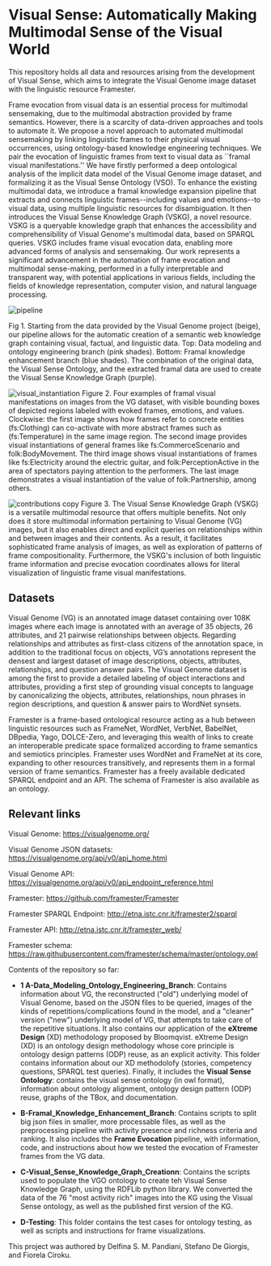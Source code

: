 # Visual Sense: Automatically Making Multimodal Sense of the Visual World

This repository holds all data and resources arising from the development of Visual Sense, which aims to integrate the Visual Genome image dataset with the linguistic resource Framester.

Frame evocation from visual data is an essential process for multimodal sensemaking, due to the multimodal abstraction provided by frame semantics. However, there is a scarcity of data-driven approaches and tools to automate it. We propose a novel approach to automated multimodal sensemaking by linking linguistic frames to their physical visual occurrences, using ontology-based knowledge engineering techniques. We pair the evocation of linguistic frames from text to visual data as ``framal visual manifestations.'' We have firstly performed a deep ontological analysis of the implicit data model of the Visual Genome image dataset, and formalizing it as the Visual Sense Ontology (VSO). To enhance the existing multimodal data, we introduce a framal knowledge expansion pipeline that extracts and connects linguistic frames--including values and emotions--to visual data, using multiple linguistic resources for disambiguation. It then introduces the Visual Sense Knowledge Graph (VSKG), a novel resource. VSKG is a queryable knowledge graph that enhances the accessibility and comprehensibility of Visual Genome's multimodal data, based on SPARQL queries. VSKG includes frame visual evocation data, enabling more advanced forms of analysis and sensemaking. Our work represents a significant advancement in the automation of frame evocation and multimodal sense-making, performed in a fully interpretable and transparent way, with potential applications in various fields, including the fields of knowledge representation, computer vision, and natural language processing.


![pipeline](https://user-images.githubusercontent.com/44606644/221537667-c4ccad22-4eac-46a0-940e-b9410f6a2602.png)

Fig 1. Starting from the data provided by the Visual Genome project (beige), our pipeline allows for the automatic creation of a semantic web knowledge graph containing visual, factual, and linguistic data. Top: Data modeling and ontology engineering branch (pink shades). Bottom: Framal knowledge enhancement branch (blue shades). The combination of the original data, the Visual Sense Ontology, and the extracted framal data are used to create the Visual Sense Knowledge Graph (purple).

![visual_instantiation](https://user-images.githubusercontent.com/44606644/221537758-437f63b8-9c04-4a2d-9687-d0362ae7200a.png)
Figure 2. Four examples of framal visual manifestations on images from the VG dataset, with visible bounding boxes of depicted regions labeled with evoked frames, emotions, and values. Clockwise: the first image shows how frames refer to concrete entities (fs:Clothing) can co-activate with more abstract frames such as (fs:Temperature) in the same image region. The second image provides visual instantiations of general frames like fs:CommerceScenario and folk:BodyMovement. The third image shows visual instantiations of frames like fs:Electricity around the electric guitar, and folk:PerceptionActive in the area of spectators paying attention to the performers. The last image demonstrates a visual instantiation of the value of folk:Partnership, among others. 

![contributions copy](https://user-images.githubusercontent.com/44606644/221962140-9717d7d2-b591-4974-bccc-e5da6ecd8591.png)
Figure 3. The Visual Sense Knowledge Graph (VSKG) is a versatile multimodal resource that offers multiple benefits. Not only does it store multimodal information pertaining to Visual Genome (VG) images, but it also enables direct and explicit queries on relationships within and between images and their contents. As a result, it facilitates sophisticated frame analysis of images, as well as exploration of patterns of frame compositionality. Furthermore, the VSKG's inclusion of both linguistic frame information and precise evocation coordinates allows for literal visualization of linguistic frame visual manifestations.

## Datasets

Visual Genome (VG) is an annotated image dataset containing over 108K images where each image is annotated with an average of 35 objects, 26 attributes, and 21 pairwise relationships between objects. Regarding relationships and attributes as first-class citizens of the annotation space, in addition to the traditional focus on objects, VG’s annotations represent the densest and largest dataset of image descriptions, objects, attributes, relationships, and question answer pairs. The Visual Genome dataset is among the first to provide a detailed labeling of object interactions and attributes, providing a first step of grounding visual concepts to language by canonicalizing the objects, attributes, relationships, noun phrases in region descriptions, and question & answer pairs to WordNet synsets.

Framester is a frame-based ontological resource acting as a hub between linguistic resources such as FrameNet, WordNet, VerbNet, BabelNet, DBpedia, Yago, DOLCE-Zero, and leveraging this wealth of links to create an interoperable predicate space formalized according to frame semantics and semiotics principles. Framester uses WordNet and FrameNet at its core, expanding to other resources transitively, and represents them in a formal version of frame semantics. Framester has a freely available dedicated SPARQL endpoint and an API. The schema of Framester is also available as an ontology.

## Relevant links
Visual Genome: https://visualgenome.org/

Visual Genome JSON datasets: https://visualgenome.org/api/v0/api_home.html

Visual Genome API: https://visualgenome.org/api/v0/api_endpoint_reference.html

Framester: https://github.com/framester/Framester

Framester SPARQL Endpoint: http://etna.istc.cnr.it/framester2/sparql

Framester API: http://etna.istc.cnr.it/framester_web/

Framester schema: https://raw.githubusercontent.com/framester/schema/master/ontology.owl


Contents of the repository so far:
- **1 A-Data_Modeling_Ontology_Engineering_Branch**: Contains information about VG, the reconstructed ("old") underlying model of Visual Genome, based on the JSON files to be queried, images of the kinds of repetitions/complications found in the model, and a "cleaner" version ("new") underlying model of VG, that attempts to take care of the repetitive situations. It also contains our application of the **eXtreme Design** (XD) methodology proposed by Bloomqvist. eXtreme Design (XD) is an ontology design methodology whose core principle is ontology design patterns (ODP) reuse, as an explicit activity. This folder contains information about our XD methodolofy (stories, competency questions, SPARQL test queries). Finally, it includes the **Visual Sense Ontology**: contains the visual sense ontology (in owl format), information about ontology alignment, ontology design pattern (ODP) reuse, graphs of the TBox, and documentation.


- **B-Framal_Knowledge_Enhancement_Branch**: Contains scripts to split big json files in smaller, more processable files, as well as the preprocessing pipeline with activity presence and richness criteria and ranking. It also includes the **Frame Evocation** pipeline, with information, code, and instructions about how we tested the evocation of Framester frames from the VG data.

- **C-Visual_Sense_Knowledge_Graph_Creationn**: Contains the scripts used to populate the VGO ontology to create teh Visual Sense Knowledge Graph, using the RDFLib python library. We converted the data of the 76 "most activity rich" images into the KG using the Visual Sense ontology, as well as the published first version of the KG.

- **D-Testing**: This folder contains the test cases for ontology testing, as well as scripts and instructions for frame visualizations.


This project was authored by Delfina S. M. Pandiani, Stefano De Giorgis, and Fiorela Ciroku.
